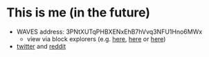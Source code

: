 # This is me (in the future)

* WAVES address: 3PNtXUTqPHBXENxEhB7hVvq3NFU1Hno6MWx
  * view via block explorers (e.g. [here](http://wavesgo.com/account/3PNtXUTqPHBXENxEhB7hVvq3NFU1Hno6MWx), [here](https://wavesdesk.com/explorer/address/3PNtXUTqPHBXENxEhB7hVvq3NFU1Hno6MWx) or [here](http://wavesexplorer.com/address/3PNtXUTqPHBXENxEhB7hVvq3NFU1Hno6MWx))
* [twitter](https://twitter.com/FutureMeHere) and [reddit](https://www.reddit.com/user/the_future_now/)
